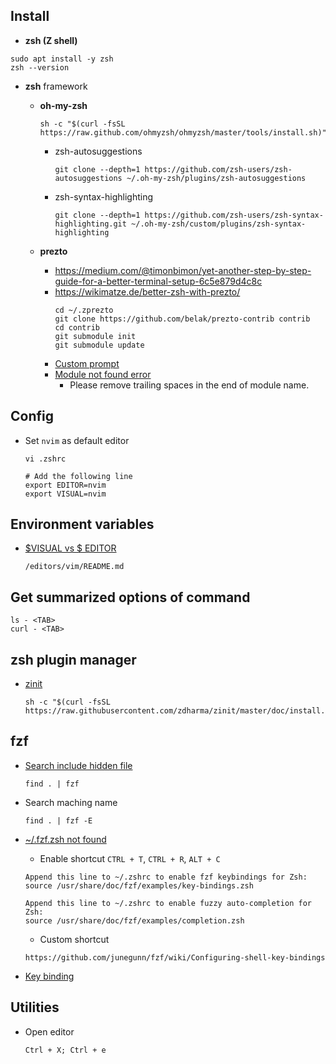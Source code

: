 ## Install

- **zsh (Z shell)**
```shell script
sudo apt install -y zsh
zsh --version
```

- **zsh** framework
    - **oh-my-zsh**
    
        ```shell script
        sh -c "$(curl -fsSL https://raw.github.com/ohmyzsh/ohmyzsh/master/tools/install.sh)"
        ```
       - zsh-autosuggestions
       
          ```shell script
         git clone --depth=1 https://github.com/zsh-users/zsh-autosuggestions ~/.oh-my-zsh/plugins/zsh-autosuggestions
          ```
       - zsh-syntax-highlighting
          
          ```shell script
         git clone --depth=1 https://github.com/zsh-users/zsh-syntax-highlighting.git ~/.oh-my-zsh/custom/plugins/zsh-syntax-highlighting
          ```
         
    - **prezto**
        - https://medium.com/@timonbimon/yet-another-step-by-step-guide-for-a-better-terminal-setup-6c5e879d4c8c
        - https://wikimatze.de/better-zsh-with-prezto/
            ```shell script
            cd ~/.zprezto
            git clone https://github.com/belak/prezto-contrib contrib
            cd contrib
            git submodule init
            git submodule update
            ```
        - [Custom prompt](https://github.com/decayofmind/dotfiles/blob/master/.zshrc)  
        - [Module not found error](https://github.com/sorin-ionescu/prezto/issues/1674)
            - Please remove trailing spaces in the end of module name.   

## Config

- Set `nvim` as default editor
    ```shell script
    vi .zshrc
    
    # Add the following line  
    export EDITOR=nvim
    export VISUAL=nvim
    ```
  
## Environment variables
-  [$VISUAL vs $ EDITOR](https://unix.stackexchange.com/questions/4859/visual-vs-editor-what-s-the-difference)

    ```shell script
    /editors/vim/README.md
    ```


## Get summarized options of command

```shell
ls - <TAB>
curl - <TAB>
```

## zsh plugin manager
- [zinit](https://github.com/zdharma/zinit#option-1---automatic-installation-recommended)
    ```shell script
    sh -c "$(curl -fsSL https://raw.githubusercontent.com/zdharma/zinit/master/doc/install.sh)"
    ```

## fzf

- [Search include hidden file](https://github.com/junegunn/fzf/issues/337)
  ```shell
  find . | fzf
  ```
- Search maching name
  ```shell
  find . | fzf -E
  ```
- [~/.fzf.zsh not found](https://github.com/junegunn/fzf/issues/1385)  
    - Enable shortcut `CTRL + T`, `CTRL + R`, `ALT + C`
    
    ```shell script
    Append this line to ~/.zshrc to enable fzf keybindings for Zsh:
    source /usr/share/doc/fzf/examples/key-bindings.zsh
    
    Append this line to ~/.zshrc to enable fuzzy auto-completion for Zsh:
    source /usr/share/doc/fzf/examples/completion.zsh
    ```
    - Custom shortcut
    ```shell script
    https://github.com/junegunn/fzf/wiki/Configuring-shell-key-bindings
    ```  
- [Key binding](https://github.com/junegunn/fzf/wiki/Configuring-shell-key-bindings)

## Utilities

- Open editor
    ```shell script
    Ctrl + X; Ctrl + e
    ```